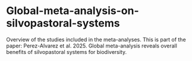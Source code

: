# Global-meta-analysis-on-silvopastoral-systems
Overview of the studies included in the meta-analyses. This is part of the paper: Perez-Alvarez et al. 2025. Global meta-analysis reveals overall benefits of silvopastoral systems for biodiversity. 
